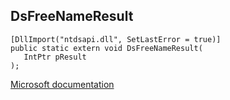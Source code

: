 ## DsFreeNameResult

```
[DllImport("ntdsapi.dll", SetLastError = true)]
public static extern void DsFreeNameResult(
   IntPtr pResult
);
```

[Microsoft documentation](TODO)
